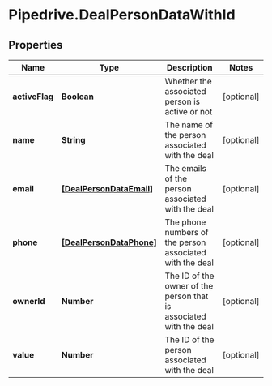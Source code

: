 # Pipedrive.DealPersonDataWithId

## Properties

Name | Type | Description | Notes
------------ | ------------- | ------------- | -------------
**activeFlag** | **Boolean** | Whether the associated person is active or not | [optional] 
**name** | **String** | The name of the person associated with the deal | [optional] 
**email** | [**[DealPersonDataEmail]**](DealPersonDataEmail.md) | The emails of the person associated with the deal | [optional] 
**phone** | [**[DealPersonDataPhone]**](DealPersonDataPhone.md) | The phone numbers of the person associated with the deal | [optional] 
**ownerId** | **Number** | The ID of the owner of the person that is associated with the deal | [optional] 
**value** | **Number** | The ID of the person associated with the deal | [optional] 


